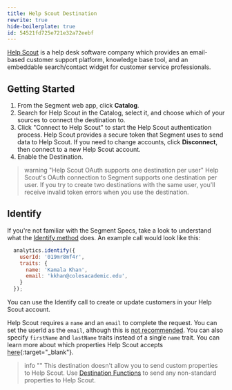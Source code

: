```yaml
---
title: Help Scout Destination
rewrite: true
hide-boilerplate: true
id: 54521fd725e721e32a72eebf
---
```

[Help Scout](https://www.helpscout.com/?utm_source=partner&utm_campaign=partner-integration-marketplace-listing&utm_content=segment) is a help desk software company which provides an email-based customer support platform, knowledge base tool, and an embeddable search/contact widget for customer service professionals.

## Getting Started

1. From the Segment web app, click **Catalog**.
2. Search for Help Scout in the Catalog, select it, and choose which of your sources to connect the destination to.
3. Click "Connect to Help Scout" to start the Help Scout authentication process. Help Scout provides a secure token that Segment uses to send data to Help Scout. If you need to change accounts, click **Disconnect**, then connect to a new Help Scout account.
4. Enable the Destination.

> warning "Help Scout OAuth supports one destination per user"
> Help Scout's OAuth connection to Segment supports one destination per user. If you try to create two destinations with the same user, you'll receive invalid token errors when you use the destination.

## Identify

If you're not familiar with the Segment Specs, take a look to understand what the [Identify method](/docs/connections/spec/identify/) does. An example call would look like this:

```js
  analytics.identify({
    userId: '019mr8mf4r',
    traits: {
      name: 'Kamala Khan',
      email: 'kkhan@colesacademic.edu',
    }
  });
```

You can use the Identify call to create or update customers in your Help Scout account.

Help Scout requires a `name` and an `email` to complete the request. You can set the userId as the `email`, although this is [not recommended](/docs/connections/spec/identify/#user-id). You can also specify `firstName` and `lastName` traits instead of a single `name` trait. You can learn more about which properties Help Scout accepts [here](https://developer.helpscout.com/mailbox-api/endpoints/customers/create/){:target="_blank"}.

> info ""
> This destination doesn't allow you to send custom properties to Help Scout. Use [Destination Functions](/docs/connections/functions/destination-functions/#create-a-destination-function) to send any non-standard properties to Help Scout.
